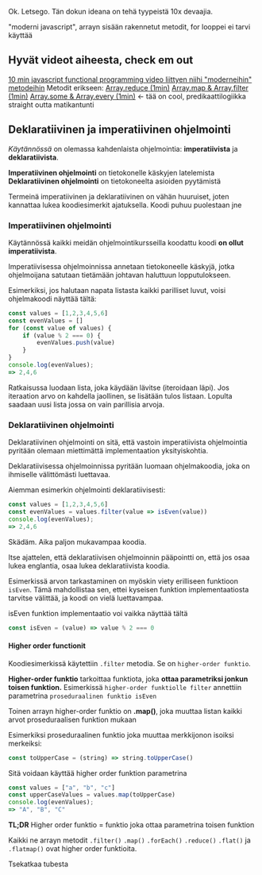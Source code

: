 Ok. Letsego. Tän dokun ideana on tehä tyypeistä 10x devaajia.

"moderni javascript", arrayn sisään rakennetut metodit, for looppei ei tarvi käyttää

## Hyvät videot aiheesta, check em out

[10 min javascript functional programming video liittyen niihi "moderneihin" metodeihin](https://www.youtube.com/watch?v=BMUiFMZr7vk&t=329s&ab_channel=FunFunFunction)
Metodit erikseen:
[Array.reduce (1min)](https://www.youtube.com/watch?v=tPGQ6pLuiOI&ab_channel=GoogleChromeDevelopers)
[Array.map & Array.filter (1min)](https://www.youtube.com/watch?v=D0FzqTWedM0&ab_channel=GoogleChromeDevelopers)
[Array.some & Array.every (1min)](https://www.youtube.com/watch?v=ZCxsknqbuwU&ab_channel=GoogleChromeDevelopers) <- tää on cool, predikaattilogiikka straight outta matikantunti

## Deklaratiivinen ja imperatiivinen ohjelmointi

_Käytännössä_ on olemassa kahdenlaista ohjelmointia: **imperatiivista** ja **deklaratiivista**.

**Imperatiivinen ohjelmointi** on tietokonelle käskyjen latelemista
**Deklaratiivinen ohjelmointi** on tietokoneelta asioiden pyytämistä

Termeinä imperatiivinen ja deklaratiivinen on vähän huuruiset, joten kannattaa lukea koodiesimerkit ajatuksella. Koodi puhuu puolestaan jne

### Imperatiivinen ohjelmointi

Käytännössä kaikki meidän ohjelmointikursseilla koodattu koodi **on ollut imperatiivista**.

Imperatiivisessa ohjelmoinnissa annetaan tietokoneelle käskyjä, jotka ohjelmoijana satutaan tietämään johtavan haluttuun lopputulokseen.

Esimerkiksi, jos halutaan napata listasta kaikki parilliset luvut, voisi ohjelmakoodi näyttää tältä:

```js
const values = [1,2,3,4,5,6]
const evenValues = []
for (const value of values) {
	if (value % 2 === 0) {
		evenValues.push(value)
	}
}
console.log(evenValues);
=> 2,4,6
```

Ratkaisussa luodaan lista, joka käydään lävitse (iteroidaan läpi). Jos iteraation arvo on kahdella jaollinen, se lisätään tulos listaan. Lopulta saadaan uusi lista jossa on vain parillisia arvoja.

### Deklaratiivinen ohjelmointi

Deklaratiivinen ohjelmointi on sitä, että vastoin imperatiivista ohjelmointia pyritään olemaan miettimättä implementaation yksityiskohtia.

Deklaratiivisessa ohjelmoinnissa pyritään luomaan ohjelmakoodia, joka on ihmiselle välittömästi luettavaa.

Aiemman esimerkin ohjelmointi deklaratiivisesti:

```js
const values = [1,2,3,4,5,6]
const evenValues = values.filter(value => isEven(value))
console.log(evenValues);
=> 2,4,6
```

Skädäm. Aika paljon mukavampaa koodia.

Itse ajattelen, että deklaratiivisen ohjelmoinnin pääpointti on, että jos osaa lukea englantia, osaa lukea deklaratiivista koodia.

Esimerkissä arvon tarkastaminen on myöskin viety erilliseen funktioon `isEven`. Tämä mahdollistaa sen, ettei kyseisen funktion implementaatiosta tarvitse välittää, ja koodi on vielä luettavampaa.

isEven funktion implementaatio voi vaikka näyttää tältä

```js
const isEven = (value) => value % 2 === 0
```

#### Higher order functionit

Koodiesimerkissä käytettiin `.filter` metodia. Se on `higher-order funktio`.

**Higher-order funktio** tarkoittaa funktiota, joka **ottaa parametriksi jonkun toisen funktion.**
Esimerkissä `higher-order funktiolle filter` annettiin parametrina `proseduraalinen funktio isEven`

Toinen arrayn higher-order funktio on **.map()**, joka muuttaa listan kaikki arvot proseduraalisen funktion mukaan

Esimerkiksi proseduraalinen funktio joka muuttaa merkkijonon isoiksi merkeiksi:

```js
const toUpperCase = (string) => string.toUpperCase()
```

Sitä voidaan käyttää higher order funktion parametrina

```js
const values = ["a", "b", "c"]
const upperCaseValues = values.map(toUpperCase)
console.log(evenValues);
=> "A", "B", "C"
```

**TL;DR** Higher order funktio = funktio joka ottaa parametrina toisen funktion

Kaikki ne arrayn metodit
`.filter()` `.map()` `.forEach()` `.reduce()` `.flat()` ja `.flatmap()`
ovat higher order funktioita.

Tsekatkaa tubesta
